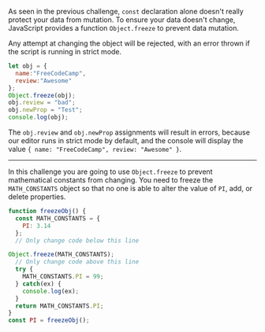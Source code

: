 As seen in the previous challenge, `const` declaration 
alone doesn't really protect your data from mutation. To ensure your 
data doesn't change, JavaScript provides a function `Object.freeze` to prevent data mutation.

Any attempt at changing the object will be rejected, with an error thrown if the script is running in strict mode.

```jsx
let obj = {
  name:"FreeCodeCamp",
  review:"Awesome"
};
Object.freeze(obj);
obj.review = "bad";
obj.newProp = "Test";
console.log(obj);

```

The `obj.review` and `obj.newProp` assignments will result in errors, because our editor runs in strict mode by default, and the console will display the value `{ name: "FreeCodeCamp", review: "Awesome" }`.

---

In this challenge you are going to use `Object.freeze` to prevent mathematical constants from changing. You need to freeze the `MATH_CONSTANTS` object so that no one is able to alter the value of `PI`, add, or delete properties.

```jsx
function freezeObj() {
  const MATH_CONSTANTS = {
    PI: 3.14
  };
  // Only change code below this line

Object.freeze(MATH_CONSTANTS);
  // Only change code above this line
  try {
    MATH_CONSTANTS.PI = 99;
  } catch(ex) {
    console.log(ex);
  }
  return MATH_CONSTANTS.PI;
}
const PI = freezeObj();
```
